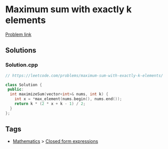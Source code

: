# Maximum sum with exactly k elements

[Problem link](https://leetcode.com/problems/maximum-sum-with-exactly-k-elements/)

## Solutions


### Solution.cpp
```cpp
// https://leetcode.com/problems/maximum-sum-with-exactly-k-elements/

class Solution {
 public:
  int maximizeSum(vector<int>& nums, int k) {
    int x = *max_element(nums.begin(), nums.end());
    return k * (2 * x + k - 1) / 2;
  }
};
```
## Tags

* [Mathematics](/Collections/mathematics.md#mathematics) > [Closed form expressions](/Collections/mathematics.md#closed-form-expressions)

